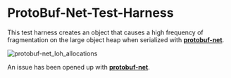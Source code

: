 # ProtoBuf-Net-Test-Harness

This test harness creates an object that causes a high frequency of fragmentation on the large object heap when serialized with [**protobuf-net**](https://github.com/mgravell/protobuf-net).

![protobuf-net_loh_allocations](https://user-images.githubusercontent.com/1906778/29731677-39de6686-89dd-11e7-8e86-623ab168017c.png)

An issue has been opened up with [**protobuf-net**](https://github.com/mgravell/protobuf-net/issues/301).
